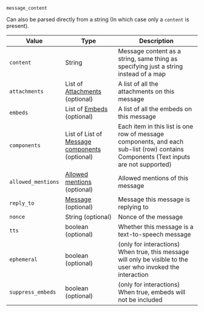 `message_content`

Can also be parsed directly from a string (In which case only a `content` is present).

| Value              | Type                                                                     | Description                                                                                                                          |
|--------------------|--------------------------------------------------------------------------|--------------------------------------------------------------------------------------------------------------------------------------|
| `content`          | String                                                                   | Message content as a string, same thing as specifying just a string instead of a map                                                 |
| `attachments`      | List of [Attachments](../attachment) (optional)                          | A list of all the attachments on this message                                                                                        |
| `embeds`           | List of [Embeds](../embeds/embed) (optional)                             | A list of all the embeds on this message                                                                                             |
| `components`       | List of List of [Message components](../components/component) (optional) | Each item in this list is one row of message components, and each sub-list (row) contains Components (Text inputs are not supported) |
| `allowed_mentions` | [Allowed mentions](../allowed-mentions) (optional)                       | Allowed mentions of this message                                                                                                     |
| `reply_to`         | [Message](../../values/message) (optional)                               | Message this message is replying to                                                                                                  |
| `nonce`            | String (optional)                                                        | Nonce of the message                                                                                                                 |
| `tts`              | boolean (optional)                                                       | Whether this message is a text-to-speech message                                                                                     |
| `ephemeral`        | boolean (optional)                                                       | (only for interactions) When true, this message will only be visible to the user who invoked the interaction                         |
| `suppress_embeds`  | boolean (optional)                                                       | (only for interactions) When true, embeds will not be included                                                                       |